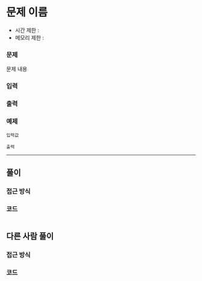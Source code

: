 # 문제 이름

- 시간 제한 : 
- 메모리 제한 :

### 문제

문제 내용

### 입력



### 출력



### 예제
```
입력값
```
`출력`

---
## 풀이

### 접근 방식

### 코드

```
```

## 다른 사람 풀이

### 접근 방식



### 코드

```
```
